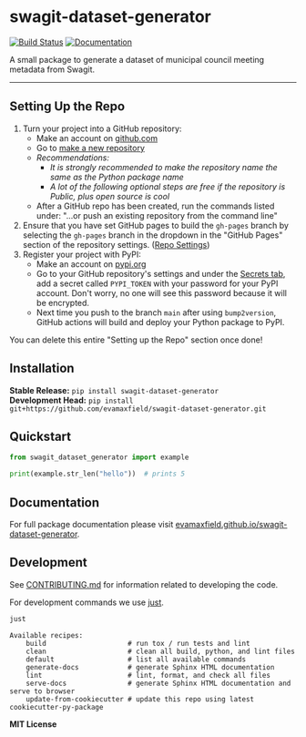 # swagit-dataset-generator

[![Build Status](https://github.com/evamaxfield/swagit-dataset-generator/workflows/Build/badge.svg)](https://github.com/evamaxfield/swagit-dataset-generator/actions)
[![Documentation](https://github.com/evamaxfield/swagit-dataset-generator/workflows/Documentation/badge.svg)](https://swagit-dataset-generator.github.io/swagit-dataset-generator)

A small package to generate a dataset of municipal council meeting metadata from Swagit.

---

## Setting Up the Repo

1. Turn your project into a GitHub repository:
    - Make an account on [github.com](https://github.com)
    - Go to [make a new repository](https://github.com/new)
    - _Recommendations:_
        - _It is strongly recommended to make the repository name the same as the Python
            package name_
        - _A lot of the following optional steps are *free* if the repository is Public,
            plus open source is cool_
    - After a GitHub repo has been created, run the commands listed under:
        "...or push an existing repository from the command line"
2. Ensure that you have set GitHub pages to build the `gh-pages` branch by selecting the
   `gh-pages` branch in the dropdown in the "GitHub Pages" section of the
   repository settings.
   ([Repo Settings](https://github.com/evamaxfield/swagit-dataset-generator/settings))
3. Register your project with PyPI:
    - Make an account on [pypi.org](https://pypi.org)
    - Go to your GitHub repository's settings and under the
      [Secrets tab](https://github.com/evamaxfield/swagit-dataset-generator/settings/secrets/actions),
      add a secret called `PYPI_TOKEN` with your password for your PyPI account.
      Don't worry, no one will see this password because it will be encrypted.
    - Next time you push to the branch `main` after using `bump2version`, GitHub
      actions will build and deploy your Python package to PyPI.

You can delete this entire "Setting up the Repo" section once done!

## Installation

**Stable Release:** `pip install swagit-dataset-generator`<br>
**Development Head:** `pip install git+https://github.com/evamaxfield/swagit-dataset-generator.git`

## Quickstart

```python
from swagit_dataset_generator import example

print(example.str_len("hello"))  # prints 5
```

## Documentation

For full package documentation please visit [evamaxfield.github.io/swagit-dataset-generator](https://evamaxfield.github.io/swagit-dataset-generator).

## Development

See [CONTRIBUTING.md](CONTRIBUTING.md) for information related to developing the code.

For development commands we use [just](https://github.com/casey/just).

```bash
just
```
```
Available recipes:
    build                    # run tox / run tests and lint
    clean                    # clean all build, python, and lint files
    default                  # list all available commands
    generate-docs            # generate Sphinx HTML documentation
    lint                     # lint, format, and check all files
    serve-docs               # generate Sphinx HTML documentation and serve to browser
    update-from-cookiecutter # update this repo using latest cookiecutter-py-package
```

**MIT License**
